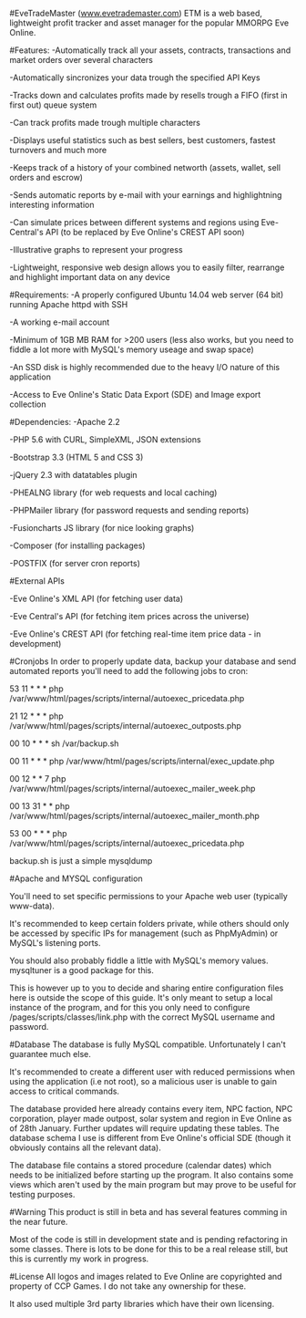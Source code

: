 #EveTradeMaster (www.evetrademaster.com)
ETM is a web based, lightweight profit tracker and asset manager for the popular MMORPG Eve Online.

#Features:
-Automatically track all your assets, contracts, transactions and market orders over several characters

-Automatically sincronizes your data trough the specified API Keys

-Tracks down and calculates profits made by resells trough a FIFO (first in first out) queue system

-Can track profits made trough multiple characters

-Displays useful statistics such as best sellers, best customers, fastest turnovers and much more

-Keeps track of a history of your combined networth (assets, wallet, sell orders and escrow)

-Sends automatic reports by e-mail with your earnings and highlightning interesting information

-Can simulate prices between different systems and regions using Eve-Central's API (to be replaced by Eve Online's CREST API soon)

-Illustrative graphs to represent your progress

-Lightweight, responsive web design allows you to easily filter, rearrange and highlight important data on any device

#Requirements:
-A properly configured Ubuntu 14.04 web server (64 bit) running Apache httpd with SSH 

-A working e-mail account

-Minimum of 1GB MB RAM for >200 users (less also works, but you need to fiddle a lot more with MySQL's memory useage and swap space)

-An SSD disk is highly recommended due to the heavy I/O nature of this application

-Access to Eve Online's Static Data Export (SDE) and Image export collection

#Dependencies:
-Apache 2.2

-PHP 5.6 with CURL, SimpleXML, JSON extensions

-Bootstrap 3.3 (HTML 5 and CSS 3)

-jQuery 2.3 with datatables plugin

-PHEALNG library (for web requests and local caching)

-PHPMailer library (for password requests and sending reports)

-Fusioncharts JS library (for nice looking graphs)

-Composer (for installing packages)

-POSTFIX (for server cron reports)

#External APIs

-Eve Online's XML API (for fetching user data)

-Eve Central's API (for fetching item prices across the universe)

-Eve Online's CREST API (for fetching real-time item price data - in development)

#Cronjobs
In order to properly update data, backup your database and send automated reports you'll need to add the following jobs to cron:

53 11 * * * php /var/www/html/pages/scripts/internal/autoexec_pricedata.php

21 12 * * * php /var/www/html/pages/scripts/internal/autoexec_outposts.php

00 10 * * * sh /var/backup.sh

00 11 * * * php /var/www/html/pages/scripts/internal/exec_update.php

00 12 * * 7 php /var/www/html/pages/scripts/internal/autoexec_mailer_week.php

00 13 31 * * php /var/www/html/pages/scripts/internal/autoexec_mailer_month.php

53 00 * * * php /var/www/html/pages/scripts/internal/autoexec_pricedata.php

backup.sh is just a simple mysqldump

#Apache and MYSQL configuration

You'll need to set specific permissions to your Apache web user (typically www-data).

It's recommended to keep certain folders private, while others should only be accessed by specific IPs for management (such as PhpMyAdmin) or MySQL's listening ports.

You should also probably fiddle a little with MySQL's memory values. mysqltuner is a good package for this.

This is however up to you to decide and sharing entire configuration files here is outside the scope of this guide. It's only meant to setup a local instance of the program, and for this you only need to configure /pages/scripts/classes/link.php with the correct MySQL username and password.

#Database
The database is fully MySQL compatible. Unfortunately I can't guarantee much else.

It's recommended to create a different user with reduced permissions when using the application (i.e not root), so a malicious user is unable to gain access to critical commands.

The database provided here already contains every item, NPC faction, NPC corporation, player made outpost, solar system and region in Eve Online as of 28th January. Further updates will require updating these tables. The database schema I use is different from Eve Online's official SDE (though it obviously contains all the relevant data).

The database file contains a stored procedure (calendar dates) which needs to be initialized before starting up the program.
It also contains some views which aren't used by the main program but may prove to be useful for testing purposes.

#Warning
This product is still in beta and has several features comming in the near future.

Most of the code is still in development state and is pending refactoring in some classes. There is lots to be done for this to be a real release still, but this is currently my work in progress.

#License
All logos and images related to Eve Online are copyrighted and property of CCP Games. I do not take any ownership for these.

It also used multiple 3rd party libraries which have their own licensing.




